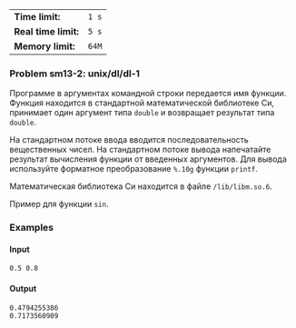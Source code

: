 |                      |       |
|----------------------|-------|
| **Time limit:**      | `1 s` |
| **Real time limit:** | `5 s` |
| **Memory limit:**    | `64M` |


### Problem sm13-2: unix/dl/dl-1

Программе в аргументах командной строки передается имя функции.
Функция находится в стандартной математической библиотеке Си,
принимает один аргумент типа `double` и возвращает результат типа
`double`.

На стандартном потоке ввода вводится последовательность
вещественных чисел. На стандартном потоке вывода напечатайте
результат вычисления функции от введенных аргументов. Для вывода
используйте форматное преобразование `%.10g` функции `printf`.

Математическая библиотека Си находится в файле `/lib/libm.so.6`.

Пример для функции `sin`.

### Examples

#### Input

    
    
    0.5 0.8

#### Output

    
    
    0.4794255386
    0.7173560909

